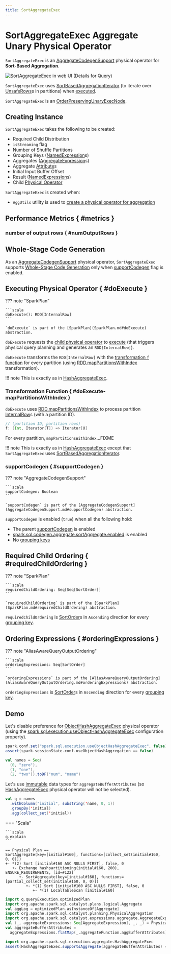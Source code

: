 ```yaml
---
title: SortAggregateExec
---
```


# SortAggregateExec Aggregate Unary Physical Operator

`SortAggregateExec` is an [AggregateCodegenSupport](AggregateCodegenSupport.md) physical operator for **Sort-Based Aggregation**.

![SortAggregateExec in web UI (Details for Query)](../images/SortAggregateExec-webui-details-for-query.png)

`SortAggregateExec` uses [SortBasedAggregationIterator](../aggregations/SortBasedAggregationIterator.md) (to iterate over [UnsafeRows](../UnsafeRow.md)s in partitions) when [executed](#doExecute).

`SortAggregateExec` is an [OrderPreservingUnaryExecNode](OrderPreservingUnaryExecNode.md).

## Creating Instance

`SortAggregateExec` takes the following to be created:

* <span id="requiredChildDistributionExpressions"> Required Child Distribution
* <span id="isStreaming"> `isStreaming` flag
* <span id="numShufflePartitions"> Number of Shuffle Partitions
* <span id="groupingExpressions"> Grouping Keys ([NamedExpression](../expressions/NamedExpression.md)s)
* <span id="aggregateExpressions"> Aggregates ([AggregateExpression](../expressions/AggregateExpression.md)s)
* <span id="aggregateAttributes"> Aggregate [Attribute](../expressions/Attribute.md)s
* <span id="initialInputBufferOffset"> Initial Input Buffer Offset
* <span id="resultExpressions"> Result ([NamedExpression](../expressions/NamedExpression.md)s)
* <span id="child"> Child [Physical Operator](SparkPlan.md)

`SortAggregateExec` is created when:

* `AggUtils` utility is used to [create a physical operator for aggregation](../aggregations/AggUtils.md#createAggregate)

## Performance Metrics { #metrics }

### number of output rows { #numOutputRows }

## Whole-Stage Code Generation

As an [AggregateCodegenSupport](AggregateCodegenSupport.md) physical operator, `SortAggregateExec` supports [Whole-Stage Code Generation](../whole-stage-code-generation/index.md) only when [supportCodegen](#supportCodegen) flag is enabled.

## Executing Physical Operator { #doExecute }

??? note "SparkPlan"

    ```scala
    doExecute(): RDD[InternalRow]
    ```

    `doExecute` is part of the [SparkPlan](SparkPlan.md#doExecute) abstraction.

`doExecute` requests the [child physical operator](#child) to [execute](SparkPlan.md#execute) (that triggers physical query planning and generates an `RDD[InternalRow]`).

`doExecute` transforms the `RDD[InternalRow]` with the [transformation `f` function](#doExecute-mapPartitionsWithIndex) for every partition (using [RDD.mapPartitionsWithIndex](#mapPartitionsWithIndex) transformation).

!!! note
    This is exactly as in [HashAggregateExec](HashAggregateExec.md#doExecute).

### Transformation Function { #doExecute-mapPartitionsWithIndex }

`doExecute` uses [RDD.mapPartitionsWithIndex](#mapPartitionsWithIndex) to process partition [InternalRow](../InternalRow.md)s (with a partition ID).

```scala
// (partition ID, partition rows)
f: (Int, Iterator[T]) => Iterator[U]
```

For every partition, `mapPartitionsWithIndex`...FIXME

!!! note
    This is exactly as in [HashAggregateExec](HashAggregateExec.md#doExecute) except that `SortAggregateExec` uses [SortBasedAggregationIterator](../aggregations/SortBasedAggregationIterator.md).

### supportCodegen { #supportCodegen }

??? note "AggregateCodegenSupport"

    ```scala
    supportCodegen: Boolean
    ```

    `supportCodegen` is part of the [AggregateCodegenSupport](AggregateCodegenSupport.md#supportCodegen) abstraction.

`supportCodegen` is enabled (`true`) when all the following hold:

* The parent [supportCodegen](AggregateCodegenSupport.md#supportCodegen) is enabled
* [spark.sql.codegen.aggregate.sortAggregate.enabled](../configuration-properties.md#spark.sql.codegen.aggregate.sortAggregate.enabled) is enabled
* No [grouping keys](#groupingExpressions)

## Required Child Ordering { #requiredChildOrdering }

??? note "SparkPlan"

    ```scala
    requiredChildOrdering: Seq[Seq[SortOrder]]
    ```

    `requiredChildOrdering` is part of the [SparkPlan](SparkPlan.md#requiredChildOrdering) abstraction.

`requiredChildOrdering` is [SortOrder](../expressions/SortOrder.md)s in `Ascending` direction for every [grouping key](#groupingExpressions).

## Ordering Expressions { #orderingExpressions }

??? note "AliasAwareQueryOutputOrdering"

    ```scala
    orderingExpressions: Seq[SortOrder]
    ```

    `orderingExpressions` is part of the [AliasAwareQueryOutputOrdering](AliasAwareQueryOutputOrdering.md#orderingExpressions) abstraction.

`orderingExpressions` is [SortOrder](../expressions/SortOrder.md)s in `Ascending` direction for every [grouping key](#groupingExpressions).

## Demo

Let's disable preference for [ObjectHashAggregateExec](ObjectHashAggregateExec.md) physical operator (using the [spark.sql.execution.useObjectHashAggregateExec](../configuration-properties.md#spark.sql.execution.useObjectHashAggregateExec) configuration property).

```scala
spark.conf.set("spark.sql.execution.useObjectHashAggregateExec", false)
assert(spark.sessionState.conf.useObjectHashAggregation == false)
```

```scala
val names = Seq(
  (0, "zero"),
  (1, "one"),
  (2, "two")).toDF("num", "name")
```

Let's use [immutable](../UnsafeRow.md#isMutable) data types for `aggregateBufferAttributes` (so [HashAggregateExec](HashAggregateExec.md) physical operator will not be selected).

```scala
val q = names
  .withColumn("initial", substring('name, 0, 1))
  .groupBy('initial)
  .agg(collect_set('initial))
```

=== "Scala"

    ```scala
    q.explain
    ```

```text
== Physical Plan ==
SortAggregate(key=[initial#160], functions=[collect_set(initial#160, 0, 0)])
+- *(2) Sort [initial#160 ASC NULLS FIRST], false, 0
   +- Exchange hashpartitioning(initial#160, 200), ENSURE_REQUIREMENTS, [id=#122]
      +- SortAggregate(key=[initial#160], functions=[partial_collect_set(initial#160, 0, 0)])
         +- *(1) Sort [initial#160 ASC NULLS FIRST], false, 0
            +- *(1) LocalTableScan [initial#160]
```

```scala
import q.queryExecution.optimizedPlan
import org.apache.spark.sql.catalyst.plans.logical.Aggregate
val aggLog = optimizedPlan.asInstanceOf[Aggregate]
import org.apache.spark.sql.catalyst.planning.PhysicalAggregation
import org.apache.spark.sql.catalyst.expressions.aggregate.AggregateExpression
val (_, aggregateExpressions: Seq[AggregateExpression], _, _) = PhysicalAggregation.unapply(aggLog).get
val aggregateBufferAttributes =
  aggregateExpressions.flatMap(_.aggregateFunction.aggBufferAttributes)
```

```scala
import org.apache.spark.sql.execution.aggregate.HashAggregateExec
assert(HashAggregateExec.supportsAggregate(aggregateBufferAttributes) == false)
```
